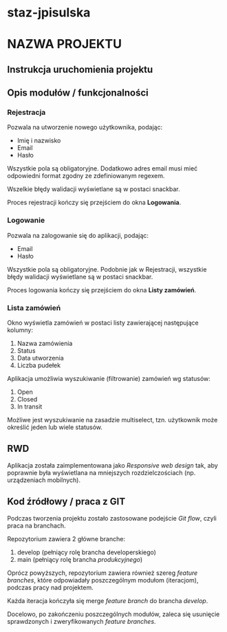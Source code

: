 # staz-jpisulska

# NAZWA PROJEKTU

## Instrukcja uruchomienia projektu

## Opis modułów / funkcjonalności

### Rejestracja
Pozwala na utworzenie nowego użytkownika, podając:
- Imię i nazwisko
- Email
- Hasło 

Wszystkie pola są obligatoryjne.
Dodatkowo adres email musi mieć odpowiedni format zgodny ze zdefiniowanym regexem.

Wszelkie błędy walidacji wyświetlane są w postaci snackbar.

Proces rejestracji kończy się przejściem do okna **Logowania**.

### Logowanie
Pozwala na zalogowanie się do aplikacji, podając:
- Email
- Hasło

Wszystkie pola są obligatoryjne.
Podobnie jak w Rejestracji, wszystkie błędy walidacji wyświetlane są w postaci snackbar.

Proces logowania kończy się przejściem do okna **Listy zamówień**.

### Lista zamówień
Okno wyświetla zamówień w postaci listy zawierającej następujące kolumny:
1. Nazwa zamówienia 
2. Status
3. Data utworzenia 
4. Liczba pudełek

Aplikacja umożliwia wyszukiwanie (filtrowanie) zamówień wg statusów:
1. Open
2. Closed
3. In transit

Możliwe jest wyszukiwanie na zasadzie multiselect, tzn. użytkownik może określić jeden lub wiele statusów.

## RWD
Aplikacja została zaimplementowana jako *Responsive web design* tak, aby poprawnie była wyświetlana na mniejszych rozdzielczościach (np. urządzeniach mobilnych).

## Kod źródłowy / praca z GIT
Podczas tworzenia projektu zostało zastosowane podejście *Git flow*, czyli praca na branchach.

Repozytorium zawiera 2 główne branche:
1. develop (pełniący rolę brancha developerskiego)
2. main (pełniący rolę brancha *produkcyjnego*)

Oprócz powyższych, repozytorium zawiera również szereg *feature branches*, które odpowiadały poszczególnym modułom (iteracjom), podczas pracy nad projektem.

Każda iteracja kończyła się merge *feature branch* do brancha *develop*.

Docelowo, po zakończeniu poszczególnych modułów, zaleca się usunięcie sprawdzonych i zweryfikowanych *feature branches*.



